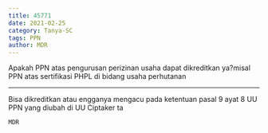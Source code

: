 ```yaml
---
title: 45771
date: 2021-02-25
category: Tanya-SC
tags: PPN
author: MDR
---
```


Apakah PPN atas pengurusan perizinan usaha dapat dikreditkan ya?misal PPN atas sertifikasi PHPL di bidang usaha perhutanan

---

Bisa dikreditkan atau engganya mengacu pada ketentuan pasal 9 ayat 8 UU PPN yang diubah di UU Ciptaker ta

`MDR`
